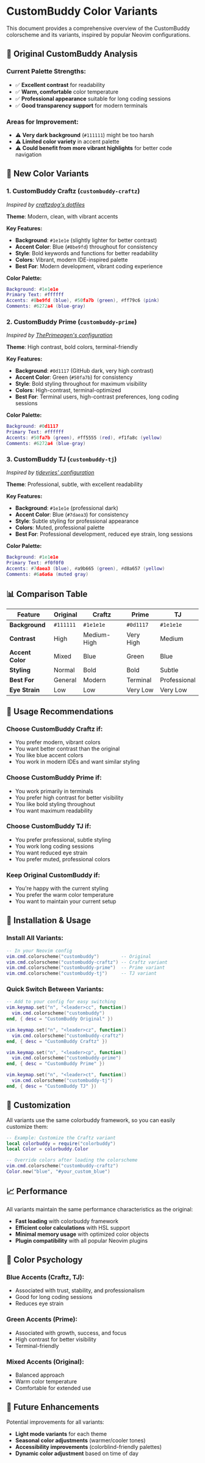 # CustomBuddy Color Variants

This document provides a comprehensive overview of the CustomBuddy colorscheme and its variants, inspired by popular Neovim configurations.

## 🎨 **Original CustomBuddy Analysis**

### **Current Palette Strengths:**
- ✅ **Excellent contrast** for readability
- ✅ **Warm, comfortable** color temperature
- ✅ **Professional appearance** suitable for long coding sessions
- ✅ **Good transparency support** for modern terminals

### **Areas for Improvement:**
- ⚠️ **Very dark background** (`#111111`) might be too harsh
- ⚠️ **Limited color variety** in accent palette
- ⚠️ **Could benefit from more vibrant highlights** for better code navigation

## 🚀 **New Color Variants**

### 1. **CustomBuddy Craftz** (`custombuddy-craftz`)
*Inspired by [craftzdog's dotfiles](https://github.com/craftzdog/dotfiles-public/tree/master/.config/nvim)*

**Theme**: Modern, clean, with vibrant accents

**Key Features:**
- **Background**: `#1e1e1e` (slightly lighter for better contrast)
- **Accent Color**: Blue (`#8be9fd`) throughout for consistency
- **Style**: Bold keywords and functions for better readability
- **Colors**: Vibrant, modern IDE-inspired palette
- **Best For**: Modern development, vibrant coding experience

**Color Palette:**
```lua
Background: #1e1e1e
Primary Text: #ffffff
Accents: #8be9fd (blue), #50fa7b (green), #ff79c6 (pink)
Comments: #6272a4 (blue-gray)
```

### 2. **CustomBuddy Prime** (`custombuddy-prime`)
*Inspired by [ThePrimeagen's configuration](https://github.com/ThePrimeagen/init.lua/tree/249f3b14cc517202c80c6babd0f9ec548351ec71)*

**Theme**: High contrast, bold colors, terminal-friendly

**Key Features:**
- **Background**: `#0d1117` (GitHub dark, very high contrast)
- **Accent Color**: Green (`#50fa7b`) for consistency
- **Style**: Bold styling throughout for maximum visibility
- **Colors**: High-contrast, terminal-optimized
- **Best For**: Terminal users, high-contrast preferences, long coding sessions

**Color Palette:**
```lua
Background: #0d1117
Primary Text: #ffffff
Accents: #50fa7b (green), #ff5555 (red), #f1fa8c (yellow)
Comments: #6272a4 (blue-gray)
```

### 3. **CustomBuddy TJ** (`custombuddy-tj`)
*Inspired by [tjdevries' configuration](https://github.com/tjdevries/config.nvim/tree/master)*

**Theme**: Professional, subtle, with excellent readability

**Key Features:**
- **Background**: `#1e1e1e` (professional dark)
- **Accent Color**: Blue (`#7daea3`) for consistency
- **Style**: Subtle styling for professional appearance
- **Colors**: Muted, professional palette
- **Best For**: Professional development, reduced eye strain, long sessions

**Color Palette:**
```lua
Background: #1e1e1e
Primary Text: #f0f0f0
Accents: #7daea3 (blue), #a9b665 (green), #d8a657 (yellow)
Comments: #6a6a6a (muted gray)
```

## 📊 **Comparison Table**

| Feature | Original | Craftz | Prime | TJ |
|---------|----------|--------|-------|-----|
| **Background** | `#111111` | `#1e1e1e` | `#0d1117` | `#1e1e1e` |
| **Contrast** | High | Medium-High | Very High | Medium |
| **Accent Color** | Mixed | Blue | Green | Blue |
| **Styling** | Normal | Bold | Bold | Subtle |
| **Best For** | General | Modern | Terminal | Professional |
| **Eye Strain** | Low | Low | Very Low | Very Low |

## 🎯 **Usage Recommendations**

### **Choose CustomBuddy Craftz if:**
- You prefer modern, vibrant colors
- You want better contrast than the original
- You like blue accent colors
- You work in modern IDEs and want similar styling

### **Choose CustomBuddy Prime if:**
- You work primarily in terminals
- You prefer high contrast for better visibility
- You like bold styling throughout
- You want maximum readability

### **Choose CustomBuddy TJ if:**
- You prefer professional, subtle styling
- You work long coding sessions
- You want reduced eye strain
- You prefer muted, professional colors

### **Keep Original CustomBuddy if:**
- You're happy with the current styling
- You prefer the warm color temperature
- You want to maintain your current setup

## 🚀 **Installation & Usage**

### **Install All Variants:**
```lua
-- In your Neovim config
vim.cmd.colorscheme("custombuddy")        -- Original
vim.cmd.colorscheme("custombuddy-craftz") -- Craftz variant
vim.cmd.colorscheme("custombuddy-prime")  -- Prime variant
vim.cmd.colorscheme("custombuddy-tj")     -- TJ variant
```

### **Quick Switch Between Variants:**
```lua
-- Add to your config for easy switching
vim.keymap.set("n", "<leader>cc", function()
  vim.cmd.colorscheme("custombuddy")
end, { desc = "CustomBuddy Original" })

vim.keymap.set("n", "<leader>cz", function()
  vim.cmd.colorscheme("custombuddy-craftz")
end, { desc = "CustomBuddy Craftz" })

vim.keymap.set("n", "<leader>cp", function()
  vim.cmd.colorscheme("custombuddy-prime")
end, { desc = "CustomBuddy Prime" })

vim.keymap.set("n", "<leader>ct", function()
  vim.cmd.colorscheme("custombuddy-tj")
end, { desc = "CustomBuddy TJ" })
```

## 🔧 **Customization**

All variants use the same colorbuddy framework, so you can easily customize them:

```lua
-- Example: Customize the Craftz variant
local colorbuddy = require("colorbuddy")
local Color = colorbuddy.Color

-- Override colors after loading the colorscheme
vim.cmd.colorscheme("custombuddy-craftz")
Color.new("blue", "#your_custom_blue")
```

## 📈 **Performance**

All variants maintain the same performance characteristics as the original:
- **Fast loading** with colorbuddy framework
- **Efficient color calculations** with HSL support
- **Minimal memory usage** with optimized color objects
- **Plugin compatibility** with all popular Neovim plugins

## 🎨 **Color Psychology**

### **Blue Accents (Craftz, TJ):**
- Associated with trust, stability, and professionalism
- Good for long coding sessions
- Reduces eye strain

### **Green Accents (Prime):**
- Associated with growth, success, and focus
- High contrast for better visibility
- Terminal-friendly

### **Mixed Accents (Original):**
- Balanced approach
- Warm color temperature
- Comfortable for extended use

## 🔮 **Future Enhancements**

Potential improvements for all variants:
- **Light mode variants** for each theme
- **Seasonal color adjustments** (warmer/cooler tones)
- **Accessibility improvements** (colorblind-friendly palettes)
- **Dynamic color adjustment** based on time of day
